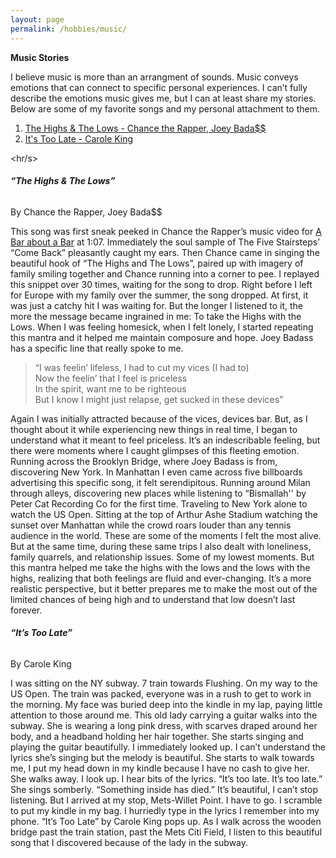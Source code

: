 ```yaml
---
layout: page
permalink: /hobbies/music/
---
```

**Music Stories**

I believe music is more than an arrangment of sounds. Music conveys emotions that can connect to specific personal experiences. I can’t fully describe the emotions music gives me, but I can at least share my stories. Below are some of my favorite songs and my personal attachment to them.


1. [The Highs & The Lows - Chance the Rapper, Joey Bada$$](#the-highs--the-lows)
2. [It's Too Late - Carole King](#its-too-late)


<hr/s>

###### **“The Highs & The Lows”** 
By Chance the Rapper, Joey Bada$$

This song was first sneak peeked in Chance the Rapper’s music video for [A Bar about a Bar](https://youtu.be/PCKkvTTzkck?t=67) at 1:07. Immediately the soul sample of The Five Stairsteps’ “Come Back” pleasantly caught my ears. Then Chance came in singing the beautiful hook of “The Highs and The Lows”, paired up with imagery of family smiling together and Chance running into a corner to pee. I replayed this snippet over 30 times, waiting for the song to drop. Right before I left for Europe with my family over the summer, the song dropped. At first, it was just a catchy hit I was waiting for. But the longer I listened to it, the more the message became ingrained in me: To take the Highs with the Lows. When I was feeling homesick, when I felt lonely, I started repeating this mantra and it helped me maintain composure and hope. Joey Badass has a specific line that really spoke to me.
> “I was feelin’ lifeless, I had to cut my vices (I had to)  
Now the feelin’ that I feel is priceless  
In the spirit, want me to be righteous  
But I know I might just relapse, get sucked in these devices”  

Again I was initially attracted because of the vices, devices bar. But, as I thought about it while experiencing new things in real time, I began to understand what it meant to feel priceless. It’s an indescribable feeling, but there were moments where I caught glimpses of this fleeting emotion. Running across the Brooklyn Bridge, where Joey Badass is from, discovering New York. In Manhattan I even came across five billboards advertising this specific song, it felt serendipitous. Running around Milan through alleys, discovering new places while listening to “Bismallah'' by Peter Cat Recording Co for the first time. Traveling to New York alone to watch the US Open. Sitting at the top of Arthur Ashe Stadium watching the sunset over Manhattan while the crowd roars louder than any tennis audience in the world. These are some of the moments I felt the most alive. But at the same time, during these same trips I also dealt with loneliness, family quarrels, and relationship issues. Some of my lowest moments. But this mantra helped me take the highs with the lows and the lows with the highs, realizing that both feelings are fluid and ever-changing. It’s a more realistic perspective, but it better prepares me to make the most out of the limited chances of being high and to understand that low doesn’t last forever.

###### **“It’s Too Late”**
By Carole King

I was sitting on the NY subway. 7 train towards Flushing. On my way to the US Open. The train was packed, everyone was in a rush to get to work in the morning. My face was buried deep into the kindle in my lap, paying little attention to those around me. This old lady carrying a guitar walks into the subway. She is wearing a long pink dress, with scarves draped around her body, and a headband holding her hair together. She starts singing and playing the guitar beautifully. I immediately looked up. I can’t understand the lyrics she’s singing but the melody is beautiful. She starts to walk towards me, I put my head down in my kindle because I have no cash to give her. She walks away. I look up. I hear bits of the lyrics. “It’s too late. It’s too late.” She sings somberly. “Something inside has died.” It’s beautiful, I can’t stop listening. But I arrived at my stop, Mets-Willet Point. I have to go. I scramble to put my kindle in my bag. I hurriedly type in the lyrics I remember into my phone. “It’s Too Late” by Carole King pops up. As I walk across the wooden bridge past the train station, past the Mets Citi Field, I listen to this beautiful song that I discovered because of the lady in the subway.
